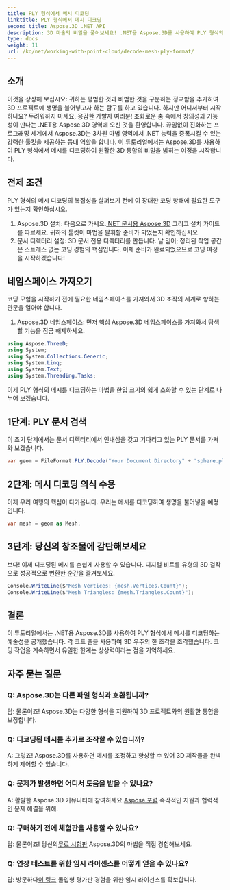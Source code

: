 ```yaml
---
title: PLY 형식에서 메시 디코딩
linktitle: PLY 형식에서 메시 디코딩
second_title: Aspose.3D .NET API
description: 3D 마술의 비밀을 풀어보세요! .NET용 Aspose.3D를 사용하여 PLY 형식의 메시를 손쉽게 디코딩합니다. 귀하의 프로젝트를 새로운 차원으로 끌어올리십시오.
type: docs
weight: 11
url: /ko/net/working-with-point-cloud/decode-mesh-ply-format/
---
```

## 소개
이것을 상상해 보십시오: 귀하는 평범한 것과 비범한 것을 구분하는 정교함을 추가하여 3D 프로젝트에 생명을 불어넣고자 하는 탐구를 하고 있습니다. 하지만 어디서부터 시작하나요? 두려워하지 마세요, 용감한 개발자 여러분! 조화로운 춤 속에서 창의성과 기능성이 만나는 .NET용 Aspose.3D 영역에 오신 것을 환영합니다.
끊임없이 진화하는 프로그래밍 세계에서 Aspose.3D는 3차원 마법 영역에서 .NET 능력을 증폭시킬 수 있는 강력한 툴킷을 제공하는 등대 역할을 합니다. 이 튜토리얼에서는 Aspose.3D를 사용하여 PLY 형식에서 메시를 디코딩하여 원활한 3D 통합의 비밀을 밝히는 여정을 시작합니다.
## 전제 조건
PLY 형식의 메시 디코딩의 복잡성을 살펴보기 전에 이 장대한 코딩 항해에 필요한 도구가 있는지 확인하십시오.
1.  Aspose.3D 설치: 다음으로 가세요.[.NET 문서용 Aspose.3D](https://reference.aspose.com/3d/net/) 그리고 설치 가이드를 따르세요. 귀하의 툴킷이 마법을 발휘할 준비가 되었는지 확인하십시오.
2. 문서 디렉터리 설정: 3D 문서 전용 디렉터리를 만듭니다. 날 믿어; 정리된 작업 공간은 스트레스 없는 코딩 경험의 핵심입니다.
이제 준비가 완료되었으므로 코딩 여정을 시작하겠습니다!
## 네임스페이스 가져오기
코딩 모험을 시작하기 전에 필요한 네임스페이스를 가져와서 3D 조작의 세계로 향하는 관문을 열어야 합니다.
1. Aspose.3D 네임스페이스: 먼저 핵심 Aspose.3D 네임스페이스를 가져와서 탐색할 기능을 잠금 해제하세요.
```csharp
using Aspose.ThreeD;
using System;
using System.Collections.Generic;
using System.Linq;
using System.Text;
using System.Threading.Tasks;
```
이제 PLY 형식의 메시를 디코딩하는 마법을 한입 크기의 쉽게 소화할 수 있는 단계로 나누어 보겠습니다.
## 1단계: PLY 문서 검색
이 초기 단계에서는 문서 디렉터리에서 인내심을 갖고 기다리고 있는 PLY 문서를 가져와 보겠습니다.
```csharp
var geom = FileFormat.PLY.Decode("Your Document Directory" + "sphere.ply");
```
## 2단계: 메시 디코딩 의식 수용
이제 우리 여행의 핵심이 다가옵니다. 우리는 메시를 디코딩하여 생명을 불어넣을 예정입니다.
```csharp
var mesh = geom as Mesh;
```
## 3단계: 당신의 창조물에 감탄해보세요
보다! 이제 디코딩된 메시를 손쉽게 사용할 수 있습니다. 디지털 비트를 유형의 3D 걸작으로 성공적으로 변환한 순간을 즐겨보세요.
```csharp
Console.WriteLine($"Mesh Vertices: {mesh.Vertices.Count}");
Console.WriteLine($"Mesh Triangles: {mesh.Triangles.Count}");
```
## 결론
이 튜토리얼에서는 .NET용 Aspose.3D를 사용하여 PLY 형식에서 메시를 디코딩하는 예술성을 공개했습니다. 각 코드 줄을 사용하여 3D 우주의 한 조각을 조각했습니다. 코딩 작업을 계속하면서 유일한 한계는 상상력이라는 점을 기억하세요.

## 자주 묻는 질문
### Q: Aspose.3D는 다른 파일 형식과 호환됩니까?
답: 물론이죠! Aspose.3D는 다양한 형식을 지원하여 3D 프로젝트와의 원활한 통합을 보장합니다.
### Q: 디코딩된 메시를 추가로 조작할 수 있습니까?
A: 그렇죠! Aspose.3D를 사용하면 메시를 조정하고 향상할 수 있어 3D 제작물을 완벽하게 제어할 수 있습니다.
### Q: 문제가 발생하면 어디서 도움을 받을 수 있나요?
 A: 활발한 Aspose.3D 커뮤니티에 참여하세요.[Aspose 포럼](https://forum.aspose.com/c/3d/18) 즉각적인 지원과 협력적인 문제 해결을 위해.
### Q: 구매하기 전에 체험판을 사용할 수 있나요?
 답: 물론이죠! 당신의[무료 시험판](https://releases.aspose.com/) Aspose.3D의 마법을 직접 경험해보세요.
### Q: 연장 테스트를 위한 임시 라이센스를 어떻게 얻을 수 있나요?
 답: 방문하다[이 링크](https://purchase.aspose.com/temporary-license/) 몰입형 평가판 경험을 위한 임시 라이선스를 확보합니다.